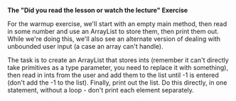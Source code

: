 <b> The "Did you read the lesson or watch the lecture" Exercise </b>

For the warmup exercise, we'll start with an empty main method, then read in some number and use an ArrayList to store them, then print them out. While we're doing this, we'll also see an alternate version of dealing with unbounded user input (a case an array can't handle).

The task is to create an ArrayList that stores ints (remember it can't directly take primitives as a type parameter, you need to replace it with something), then read in ints from the user and add them to the list until -1 is entered (don't add the -1 to the list). Finally, print out the list. Do this directly, in one statement, without a loop - don't print each element separately.
